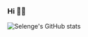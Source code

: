 

### Hi 👋🏻


![Selenge's GitHub stats](https://github-readme-stats.vercel.app/api?username=selengecagin&show_icons=true&theme=aura)

